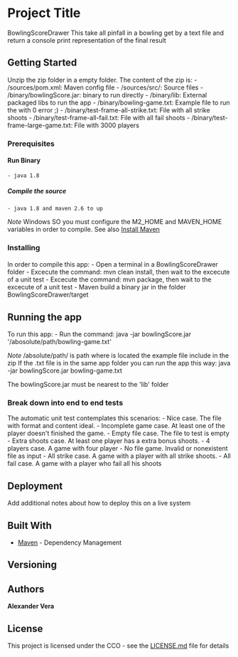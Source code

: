 # Project Title

BowlingScoreDrawer
This take all pinfall in a bowling get by a text file and return a console print representation of the final result

## Getting Started

Unzip the zip folder in a empty folder.
The content of the zip is:
	-	/sources/pom.xml: Maven config file
	-	/sources/src/: Source files 
	-	/binary/bowlingScore.jar: binary to run directly
	-	/binary/lib: External packaged libs to run the app
	-	/binary/bowling-game.txt: Example file to run the with 0 error ;)
	-	/binary/test-frame-all-strike.txt: File with all strike shoots
	-	/binary/test-frame-all-fail.txt: File with all fail shoots
	-	/binary/test-frame-large-game.txt: File with 3000 players

### Prerequisites
#### Run Binary
	- java 1.8 

##### Compile the source
	- java 1.8 and maven 2.6 to up

*Note* Windows SO you must configure the M2_HOME and MAVEN_HOME variables in order to compile. See also [Install Maven](http://www.baeldung.com/install-maven-on-windows-linux-mac)

### Installing
####
In order to compile this app:
	- Open a terminal in a BowlingScoreDrawer folder
	- Excecute the command: mvn clean install, then wait to the excecute of a unit test
	- Excecute the command: mvn package, then wait to the excecute of a unit test
	- Maven build a binary jar in the folder BowlingScoreDrawer/target

## Running the app

To run this app:
	- Run the command: java -jar bowlingScore.jar '/abosolute/path/bowling-game.txt'

*Note* /absolute/path/ is path where is located the example file include in the zip
	   If the .txt file is in the same app folder you can run the app this way:
	   java -jar bowlingScore.jar bowling-game.txt 	

The bowlingScore.jar must be nearest to the 'lib' folder

### Break down into end to end tests

The automatic unit test contemplates this scenarios:
	- Nice case. The file with format and content ideal.
	- Incomplete game case. At least one of the player doesn't finished the game.
	- Empty file case.  The file to test is empty
	- Extra shoots case. At least one player has a extra bonus shoots. 
	- 4 players case. A game with four player
	- No file game. Invalid or nonexistent file as input
	- All strike case. A game with a player with all strike shoots.
	- All fail case. A game with a player who fail all his shoots

## Deployment

Add additional notes about how to deploy this on a live system

## Built With

* [Maven](https://maven.apache.org/) - Dependency Management

## Versioning


## Authors

**Alexander Vera**

## License

This project is licensed under the CCO - see the [LICENSE.md](LICENSE.md) file for details

